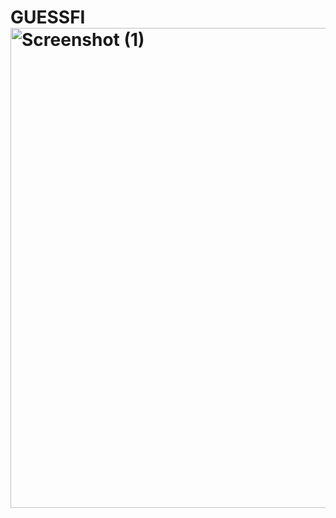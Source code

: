 # GUESSFI<img width="1366" height="768" alt="Screenshot (1)" src="https://github.com/user-attachments/assets/149cfee4-1dfb-4fdb-9547-21e1c6e7a788" />
